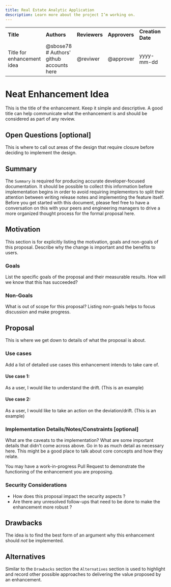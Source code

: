 ```yaml
---
title: Real Estate Analytic Application
description: Learn more about the project I’m working on.
---
```

|                            |                                                |               |               |                   |                  |
| -------------------------- | ---------------------------------------------- | ------------- | ------------- | ----------------- | ---------------- |
| **Title**                  | **Authors**                                    | **Reviewers** | **Approvers** | **Creation Date** | **Last Updated** |
| Title for enhancement idea | @sbose78 <br/> # Authors' github accounts here | @reviwer      | @approver     | yyyy-mm-dd        | yyyy-mm-dd       |

# Neat Enhancement Idea

This is the title of the enhancement. Keep it simple and descriptive. A good title can help
communicate what the enhancement is and should be considered as part of any review.

## Open Questions \[optional\]

This is where to call out areas of the design that require closure before deciding to implement the
design.

## Summary

The `Summary` is required for producing accurate developer-focused documentation. It should be possible to collect this information
before implementation begins in order to avoid requiring implementors to split their attention
between writing release notes and implementing the feature itself. Before you get started with this document,
please feel free to have a conversation on this with your peers and engineering managers to drive a more organized thought process for the formal proposal here.

## Motivation

This section is for explicitly listing the motivation, goals and non-goals of this proposal.
Describe why the change is important and the benefits to users.

### Goals

List the specific goals of the proposal and their measurable results. How will we know that this has succeeded?

### Non-Goals

What is out of scope for this proposal? Listing non-goals helps to focus discussion and make
progress.

## Proposal

This is where we get down to details of what the proposal is about.

### Use cases

Add a list of detailed use cases this enhancement intends to take care of.

#### Use case 1:

As a user, I would like to understand the drift. (This is an example)

#### Use case 2:

As a user, I would like to take an action on the deviation/drift. (This is an example)

### Implementation Details/Notes/Constraints \[optional\]

What are the caveats to the implementation? What are some important details that didn't come across
above. Go in to as much detail as necessary here. This might be a good place to talk about core
concepts and how they relate.

You may have a work-in-progress Pull Request to demonstrate the functioning of the enhancement you are proposing.

### Security Considerations

- How does this proposal impact the security aspects ?
- Are there any unresolved follow-ups that need to be done to make the enhancement more robust ?

## Drawbacks

The idea is to find the best form of an argument why this enhancement should _not_ be implemented.

## Alternatives

Similar to the `Drawbacks` section the `Alternatives` section is used to highlight and record other
possible approaches to delivering the value proposed by an enhancement.
